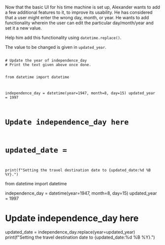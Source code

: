 Now that the basic UI for his time machine is set up, Alexander wants to add a few additional features to it, to improve its usability. He has considered that a user might enter the wrong day, month, or year. He wants to add functionality wherein the user can edit the particular day/month/year and set it a new value.

Help him add this functionality using `datetime.replace()`.

The value to be changed is given in `updated_year`.


<Editor lang="python" type="exercise">
<code>
# Update the year of independence_day
# Print the text given above once done.

from datetime import datetime

independence_day = datetime(year=1947, month=8, day=15)
updated_year = 1997

# Update independence_day here
# updated_date =
print(f"Setting the travel destination date to {updated_date:%d %B %Y}.")
</code>

<solution>
from datetime import datetime

independence_day = datetime(year=1947, month=8, day=15)
updated_year = 1997

# Update independence_day here
updated_date = independence_day.replace(year=updated_year)
print(f"Setting the travel destination date to {updated_date:%d %B %Y}.")
</solution>
</Editor>